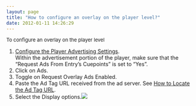 ```yaml
---
layout: page
title: "How to configure an overlay on the player level?"
date: 2012-01-11 14:26:29
---
```


<p class="mce-procedure">
  <span style="font-size: small;">To configure an overlay on the player level</span>
</p>

1.  <a href="http://knowledge.kaltura.com/faq/how-configure-player-advertising-settings" target="_blank" title="How to configure the player advertising settings">Configure the Player Advertising Settings</a>.  
    Within the advertisement portion of the player, make sure that the “Request Ads From Entry’s Cuepoints” is set to “Yes”.
2.  Click on Ads.
3.  Toggle on Request Overlay Ads Enabled.
4.  Paste the Ad Tag URL received from the ad server. See [How to Locate the Ad Tag URL][1].
5.  Select the Display options.<img src="{{site.url}}/assets/246">

 [1]: #_How_to_Locate